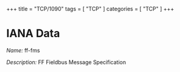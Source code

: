 +++
title = "TCP/1090"
tags = [ "TCP" ]
categories = [ "TCP" ]
+++

# IANA Data

_Name:_ ff-fms

_Description:_ FF Fieldbus Message Specification

